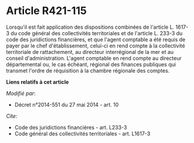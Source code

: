 # Article R421-115

Lorsqu'il est fait application des dispositions combinées de l'article L. 1617-3 du code général des collectivités
territoriales et de l'article L. 233-3 du code des juridictions financières, et que l'agent comptable a été requis de payer
par le chef d'établissement, celui-ci en rend compte à la collectivité territoriale de rattachement, au directeur
interrégional de la mer et au conseil d'administration. L'agent comptable en rend compte au   directeur départemental ou, le
cas échéant, régional des finances publiques qui transmet l'ordre de réquisition à la chambre régionale des comptes.

**Liens relatifs à cet article**

_Modifié par_:

  - Décret n°2014-551 du 27 mai 2014 - art. 10

_Cite_:

  - Code des juridictions financières - art. L233-3
  - Code général des collectivités territoriales - art. L1617-3
